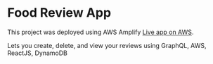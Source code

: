 # Food Review App

This project was deployed using AWS Amplify [Live app on AWS](https://master.d18wmua8dzbzvq.amplifyapp.com/).

Lets you create, delete, and view your reviews using GraphQL, AWS, ReactJS, DynamoDB
